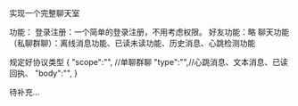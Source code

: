 实现一个完整聊天室

功能：
登录注册：一个简单的登录注册，不用考虑权限。
好友功能：略
聊天功能（私聊群聊）：离线消息功能、已读未读功能、历史消息、心跳检测功能

规定好协议类型
{
"scope":"", //单聊群聊
"type":"",//心跳消息、文本消息、已读回执、
"body":"",
}

待补充...